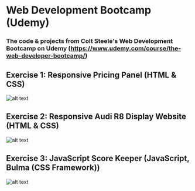 # Web Development Bootcamp (Udemy)
### The code & projects from Colt Steele's Web Development Bootcamp on Udemy (https://www.udemy.com/course/the-web-developer-bootcamp/)

## Exercise 1: Responsive Pricing Panel (HTML & CSS)
![alt text](https://user-images.githubusercontent.com/50206147/105616674-b7878b80-5da6-11eb-9717-19a509958726.png)

## Exercise 2: Responsive Audi R8 Display Website (HTML & CSS)
![alt text](https://user-images.githubusercontent.com/50206147/106082002-e9bb2500-60e7-11eb-922d-1f23afc0b566.png)

## Exercise 3: JavaScript Score Keeper (JavaScript, Bulma (CSS Framework))
![alt text](https://user-images.githubusercontent.com/50206147/108020200-dc5bd100-6fe9-11eb-906f-d5971635a43b.png)
